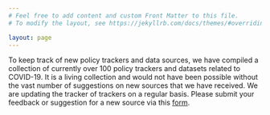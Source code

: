 ```yaml
---
# Feel free to add content and custom Front Matter to this file.
# To modify the layout, see https://jekyllrb.com/docs/themes/#overriding-theme-defaults

layout: page
---
```


To keep track of new policy trackers and data sources, we have compiled a collection of currently over 100 policy trackers and datasets related to COVID-19. It is a living collection and would not have been possible without the vast number of suggestions on new sources that we have received. We are updating the tracker of trackers on a regular basis. Please submit your feedback or suggestion for a new source via this [form](contact/).
